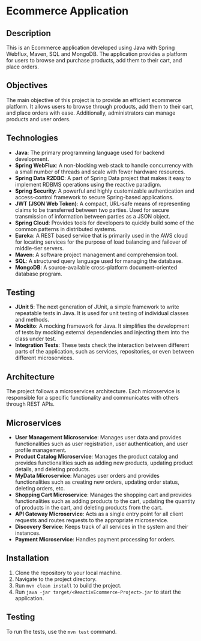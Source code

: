# Ecommerce Application

## Description

This is an Ecommerce application developed using Java with Spring Webflux, Maven, SQL and MongoDB. The application provides a platform for users to browse and purchase products, add them to their cart, and place orders.

## Objectives

The main objective of this project is to provide an efficient ecommerce platform. It allows users to browse through products, add them to their cart, and place orders with ease. Additionally, administrators can manage products and user orders.

## Technologies

- **Java**: The primary programming language used for backend development.
- **Spring WebFlux**: A non-blocking web stack to handle concurrency with a small number of threads and scale with fewer hardware resources.
- **Spring Data R2DBC**: A part of Spring Data project that makes it easy to implement RDBMS operations using the reactive paradigm.
- **Spring Security**: A powerful and highly customizable authentication and access-control framework to secure Spring-based applications.
- **JWT (JSON Web Token)**: A compact, URL-safe means of representing claims to be transferred between two parties. Used for secure transmission of information between parties as a JSON object.
- **Spring Cloud**: Provides tools for developers to quickly build some of the common patterns in distributed systems.
- **Eureka**: A REST based service that is primarily used in the AWS cloud for locating services for the purpose of load balancing and failover of middle-tier servers.
- **Maven**: A software project management and comprehension tool.
- **SQL**: A structured query language used for managing the database.
- **MongoDB**: A source-available cross-platform document-oriented database program.


## Testing

- **JUnit 5**: The next generation of JUnit, a simple framework to write repeatable tests in Java. It is used for unit testing of individual classes and methods.
- **Mockito**: A mocking framework for Java. It simplifies the development of tests by mocking external dependencies and injecting them into the class under test.
- **Integration Tests**: These tests check the interaction between different parts of the application, such as services, repositories, or even between different microservices.


## Architecture

The project follows a microservices architecture. Each microservice is responsible for a specific functionality and communicates with others through REST APIs.

## Microservices

- **User Management Microservice**: Manages user data and provides functionalities such as user registration, user authentication, and user profile management.
- **Product Catalog Microservice**: Manages the product catalog and provides functionalities such as adding new products, updating product details, and deleting products.
- **MyData Microservice**: Manages user orders and provides functionalities such as creating new orders, updating order status, deleting orders, etc.
- **Shopping Cart Microservice**: Manages the shopping cart and provides functionalities such as adding products to the cart, updating the quantity of products in the cart, and deleting products from the cart.
- **API Gateway Microservice**: Acts as a single entry point for all client requests and routes requests to the appropriate microservice.
- **Discovery Service**: Keeps track of all services in the system and their instances.
- **Payment Microservice**: Handles payment processing for orders.

## Installation

1. Clone the repository to your local machine.
2. Navigate to the project directory.
3. Run `mvn clean install` to build the project.
4. Run `java -jar target/<ReactivEcommerce-Project>.jar` to start the application.

## Testing

To run the tests, use the `mvn test` command.
